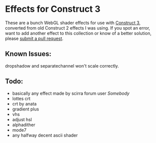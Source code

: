 # Effects for Construct 3

These are a bunch WebGL shader effects for use with [Construct 3](https://www.construct.net/), converted from old Construct 2 effects I was using. If you spot an error, want to add another effect to this collection or know of a better solution, please [submit a pull request](https://github.com/Ludonaut/c3-effects/pulls).

## Known Issues:

dropshadow and separatechannel won't scale correctly.

## Todo:

* basically any effect made by scirra forum user *Somebody*
* lottes crt
* crt by anata
* gradient plus
* vhs
* adjust hsl
* alphadither
* mode7
* any halfway decent ascii shader
